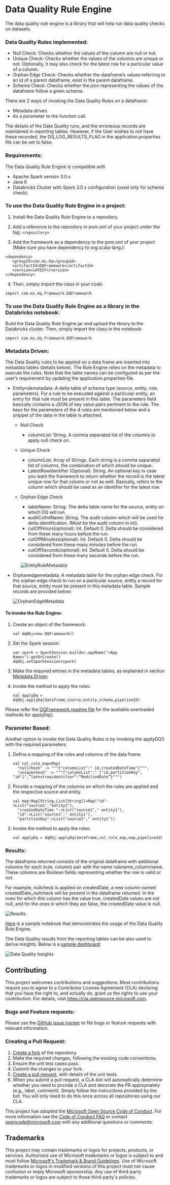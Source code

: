 # Data Quality Rule Engine
The data quality rule engine is a library that will help run data quality checks on datasets.

### Data Quality Rules implemented:
*	Null Check: Checks whether the values of the column are null or not. 
*	Unique Check: Checks whether the values of the columns are unique or not. Optionally, it may also check for the latest row for a particular value of a column.
*	Orphan Edge Check: Checks whether the dataframe’s values referring to an id of a parent dataframe, exist in the parent dataframe.
*	Schema Check: Checks whether the json representing the values of the dataframe follow a given schema.

There are 2 ways of invoking the Data Quality Rules on a dataframe:
*	Metadata driven.
*	As a parameter to the function call.

The details of the Data Quality runs, and the erroneous records are maintained in reporting tables. However, if the User wishes to not have these recorded, the DQ_LOG_RESULTS_FLAG in the application.properties file can be set to false.

### Requirements:
The Data Quality Rule Engine is compatible with 
*	Apache Spark version 3.0.x
*	Java 8
*	Databricks Cluster with Spark 3.0.x configuration (used only for schema check).

### To use the Data Quality Rule Engine in a project:
1. Install the Data Quality Rule Engine to a repository.

2. Add a reference to the repository in pom.xml of your project under the tag:
	`<repository>`

3. Add the framework as a dependency to the pom.xml of your project (Make sure you have dependency to org.scala-lang.):
```
<dependency> 
   <groupId>com.ms.dq</groupId> 
   <artifactId>DQFramework</artifactId> 
   <version>LATEST</version> 
</dependency>
```

4. Then, simply import the class in your code:
  
`import com.ms.dq.framework.DQFramework`

### To use the Data Quality Rule Engine as a library in the Databricks notebook:

Build the Data Quality Rule Engine jar and upload the library to the Databricks cluster.
Then, simply import the class in the notebook:

`import com.ms.dq.framework.DQFramework`
  

### Metadata Driven:
The Data Quality rules to be applied on a data frame are inserted into metadata tables (details below). The Rule Engine relies on the metadata to execute the rules.
Note that the table names can be configured as per the user’s requirement by updating the application.properties file.
*	Entityrulemetadata: A delta table of schema type (source, entity, rule, parameters). For a rule to be executed against a particular entity, an entry for that rule must be present in this table. The parameters field basically contains a JSON of key value pairs pertinent to the rule. The keys for the parameters of the 4 rules are mentioned below and a snippet of the data in the table is attached. 
	  * Null Check
        * columnList: String. A comma separated list of the columns to apply null check on.
    * Unique Check
        * columnList: Array of Strings. Each string is a comma separated list of columns, the combination of which should be unique. 
        * LatestRowIdentifier (Optional): String. An optional key in case you want the framework to return whether the record is the latest unique row for that column or not as well. Basically, refers to the column which should be used as an identifier for the latest row.
     * Orphan Edge Check
        * tableName: String. The delta table name for the source, entity on which DQ will run. 
        * auditColIntName: String. The audit column which will be used for delta identification. (Must be the audit column in int). 
        * cutOffHours(optional): Int. Default 0. Delta should be considered from these many hours before the run.
        * cutOffMinutes(optional): Int. Default 0. Delta should be considered from these many minutes before the run.
        * cutOffSeconds(optional): Int. Default 0. Delta should be considered from these many seconds before the run.
 
       ![EntityRuleMwtadata](https://github.com/microsoft/Data-Quality-Rule-Engine/blob/main/images/Entityrulemetadata.png)

* Orphanedgemetadata: A metadata table for the orphan edge check. For the orphan edge check to run on a particular source, entity a record for that source, entity must be present in this metadata table. Sample records are provided below:

     ![OrphanEdgeMetadata](https://github.com/microsoft/Data-Quality-Rule-Engine/blob/main/images/OrphanEdgeMetadata.png)

#### To invoke the Rule Engine:

1.	Create an object of the framework:

 	   `val dqObj=new DQFramework()`

2.	Set the Spark session:

	   ```
	   var spark = SparkSession.builder.appName("<App Name>").getOrCreate()
	   dqObj.setSparkSession(spark)
	   ```

3.	Make the required entries in the metadata tables, as explained in section [Metadata Driven](https://github.com/microsoft/Data-Quality-Rule-Engine#metadata-driven).
4.	Invoke the method to apply the rules:

     `val applyDq = dqObj.applyDq(dataframe,source,entity,schema,pipelineId)`

Please refer the [DQFramework readme file](https://github.com/microsoft/Data-Quality-Rule-Engine/blob/main/dq/src/main/scala/com/ms/dq/framework/README.md) for the available overloaded methods for applyDq().


### Parameter Based:

Another option to invoke the Data Quality Rules is by invoking the applyDQ() with the required parameters.

1.	Define a mapping of the rules and columns of the data frame.
    ```
    val col_rule_map=Map(
      "nullcheck" -> """{"columnList":" id,createdDateTime"}""",
      "uniquecheck" -> """{"columnList":" ["id,partitionKey", "id"]",”latestrowidentifier“:”ModifiedDate”}""")
    ```

2.	Provide a mapping of the columns on which the rules are applied and the respective source and entity.

      ```
      val map:Map[String,List[String]]=Map("id"->List("source1","entity1"),
        "createdDateTime "->List("source1"," entity1"),
        "id"->List("source1"," entity1"),
        "partitionKey"->List("source1"," entity1"))
      ```

3.	Invoke the method to apply the rules:

     `val applyDq = dqObj.applyDq(dataframe,col_rule_map,map,pipelineId)`



### Results:
The dataframe returned consists of the original dataframe with additional columns for each (rule, column) pair with the name rulename_columnname. These columns are Boolean fields representing whether the row is valid or not. 

For example, nullcheck is applied on createdDate, a new column named createdDate_nullcheck will be present in the dataframe returned. In the rows for which this column has the value true, createdDate values are not null, and for the ones in which they are false, the createdDate value is null. 

   ![Results](https://github.com/microsoft/Data-Quality-Rule-Engine/blob/main/images/Results.png) 


[Here](https://github.com/microsoft/Data-Quality-Rule-Engine/blob/main/sample/DataQualityRuleEngineUsageSample.scala) is a sample notebook that demonstrates the usage of the Data Quality Rule Engine.

The Data Quality results from the reporting tables can be also used to derive insights. Below is a [sample dashboard](https://github.com/microsoft/Data-Quality-Rule-Engine/blob/main/sample/DataQualityInsights.pbix):

   ![Data Quality Insights](https://github.com/microsoft/Data-Quality-Rule-Engine/blob/main/images/Data%20Quality%20Insights.PNG)

## Contributing

This project welcomes contributions and suggestions.  Most contributions require you to agree to a
Contributor License Agreement (CLA) declaring that you have the right to, and actually do, grant us
the rights to use your contribution. For details, visit https://cla.opensource.microsoft.com.

### Bugs and Feature requests:
Please use the [GitHub issue tracker](https://github.com/microsoft/Data-Quality-Rule-Engine/issues) to file bugs or feature requests with relevant information.

### Creating a Pull Request:
1.	[Create a fork](https://docs.github.com/en/free-pro-team@latest/github/getting-started-with-github/fork-a-repo) of the repository.
2.	Make the required changes, following the existing code conventions.
3.	Ensure the unit test cases pass.
4.	Commit the changes to your fork.
5.	[Create a pull request](https://docs.github.com/en/free-pro-team@latest/github/collaborating-with-issues-and-pull-requests/creating-a-pull-request), with details of the unit tests.
6.	When you submit a pull request, a CLA-bot will automatically determine whether you need to provide a CLA and decorate the PR appropriately (e.g., label, comment). Simply follow the instructions provided by the bot. You will only need to do this once across all repositories using our CLA.


This project has adopted the [Microsoft Open Source Code of Conduct](https://opensource.microsoft.com/codeofconduct/).
For more information see the [Code of Conduct FAQ](https://opensource.microsoft.com/codeofconduct/faq/) or
contact [opencode@microsoft.com](mailto:opencode@microsoft.com) with any additional questions or comments.

## Trademarks

This project may contain trademarks or logos for projects, products, or services. Authorized use of Microsoft 
trademarks or logos is subject to and must follow 
[Microsoft's Trademark & Brand Guidelines](https://www.microsoft.com/en-us/legal/intellectualproperty/trademarks/usage/general).
Use of Microsoft trademarks or logos in modified versions of this project must not cause confusion or imply Microsoft sponsorship.
Any use of third-party trademarks or logos are subject to those third-party's policies.
